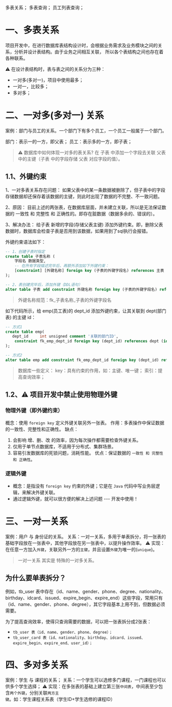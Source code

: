 多表关系；
多表查询；
员工列表查询；

# 一、多表关系
项目开发中，在进行数据库表结构设计时，会根据业务需求及业务模块之间的关系，分析并设计表结构。由于业务之间相互关联，
所以各个表结构之间也存在着各种联系。

⚠️ 在设计表结构时，表与表之间的关系分为三种：
* 一对多(多对一)，项目中使用最多；
* 一对一，比较多；
* 多对多；


# 二、一对多(多对一) 关系
案例：部门与员工的关系。一个部门下有多个员工，一个员工一般属于一个部门。

部门：表示一的一方，即父表；
员工：表示多的一方，即子表；

> ⚠️ 数据库中如何体现一对多的表关系?
> 	在 子表 中添加一个字段去关联 父表 中的主键（子表 中的字段存储 父表 对应字段的值）。

## 1.1、外键约束
1、一对多表关系存在问题：
如果父表中的某一条数据被删除了，但子表中的字段存储数据却还保存着该数据的主键，则此时出现了数据的不完整、不一致问题。

2、原因：
目前上述的两张表，在数据库层面，并未建立关联，所以是无法保证数据的 一致性 和 完整性 和 正确性的。即存在脏数据（数据多余的、错误的）。

3、解决办法：
给子表 新增的字段(存储父表主键) 添加外键约束。即，删除父表数据时，数据库会检查子表是否用到该数据，如果用到了sql执行会报错。

外键约束语法如下：
```sql
-- 1、创建子表时指定
create table 子表名称 (
    字段名 数据类型,
	-- 在所有字段描述完毕后，再额外添加如下外键约束：
    [constraint] [外键名称] foreign key (子表的外键字段名) references 主表 (主表的主键字段名)
);

-- 2、表创建完毕后，添加外键（DDL语句）
alter table 子表 add constraint 外键名称 foreign key (子表的外键字段名) references 主表 (主表的主键字段名);
```

> 外键名称规范：fk_子表名称_子表的外键字段名

如下代码所示，给 emp(员工表)的 dept_id 添加外键约束，让其关联到 dept(部门表) 的主键 id：
```sql
-- 方式1
create table emp(
   dept_id     int unsigned comment '关联的部门ID',
	constraint fk_emp_dept_id foreign key (dept_id) references dept (id)
);

-- 方式2
alter table emp add constraint fk_emp_dept_id foreign key (dept_id) references dept (id);
```

> 数据库一些定义：
> key：具有约束的作用，如：主键、唯一键；
> 索引：提高查询效率；


## 1.2、⚠️ 项目开发中禁止使用物理外键

### 物理外键（即外键约束）
概念：使用 `foreign key` 定义外键关联另外一张表。
作用：多表操作中保证数据的一致性、完整性和正确性。
缺点：
1. 会影响 增、删、改 的效率，因为每次操作都需要检查外键关系。
2. 仅用于单节点数据库，不适用于分布式、集群场景。
3. 容易引发数据库的死锁问题，消耗性能。
优点：保证数据的 `一致性 和 完整性 和 正确性`。

### 逻辑外键
* 概念：是指没有 `foreign key` 约束的外键；它是在 `Java` 代码中写业务层逻辑，来解决外键关联。
* 通过逻辑外键，就可以很方便的解决上述问题 --- 开发中使用！ 



# 三、一对一关系
案例：用户 与 身份证的关系。
关系：一对一关系，多用于单表拆分，将一张表的基础字段放在一张表中，其他字段放在另一张表中，以提升操作效率。
⚠️ 实现：在任意一方加入`外键`，关联另外一方的`主键`，并且设置`外键`为唯一的(`unique`)。

> 一对一关系 其实是 特殊的一对多关系。

## 为什么要单表拆分？
例如，tb_user 表中存在（id、name、gender、phone、degree、nationality、birthday、idcard、issued、expire_begin、expire_end）这些字段，常用只有（id、name、gender、phone、degree），其它字段基本上用不到，但数据必须需要。

为了提高查询效率，使得只查询需要的数据，可以把一张表拆分成2张表：
* `tb_user 表（id、name、gender、phone、degree）；`
* `tb_user_card 表（id、nationality、birthday、idcard、issued、expire_begin、expire_end、user_id）；`




# 四、多对多关系
案例：学生 与 课程的关系；
关系：一个学生可以选修多门课程，一门课程也可以供多个学生选择；
⚠️ 实现：在多张表的基础上建立第三张`中间表`，中间表至少包含`两个外键`，分别关联`两方主键`。如：学生课程关系表（学生ID+学生选修的课程ID）

